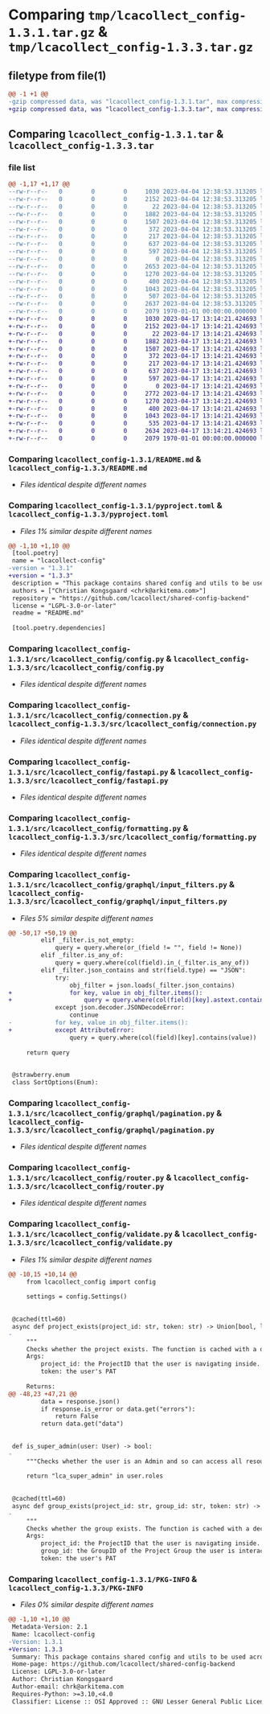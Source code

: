 # Comparing `tmp/lcacollect_config-1.3.1.tar.gz` & `tmp/lcacollect_config-1.3.3.tar.gz`

## filetype from file(1)

```diff
@@ -1 +1 @@
-gzip compressed data, was "lcacollect_config-1.3.1.tar", max compression
+gzip compressed data, was "lcacollect_config-1.3.3.tar", max compression
```

## Comparing `lcacollect_config-1.3.1.tar` & `lcacollect_config-1.3.3.tar`

### file list

```diff
@@ -1,17 +1,17 @@
--rw-r--r--   0        0        0     1030 2023-04-04 12:38:53.313205 lcacollect_config-1.3.1/README.md
--rw-r--r--   0        0        0     2152 2023-04-04 12:38:53.313205 lcacollect_config-1.3.1/pyproject.toml
--rw-r--r--   0        0        0       22 2023-04-04 12:38:53.313205 lcacollect_config-1.3.1/src/lcacollect_config/__init__.py
--rw-r--r--   0        0        0     1882 2023-04-04 12:38:53.313205 lcacollect_config-1.3.1/src/lcacollect_config/config.py
--rw-r--r--   0        0        0     1507 2023-04-04 12:38:53.313205 lcacollect_config-1.3.1/src/lcacollect_config/connection.py
--rw-r--r--   0        0        0      372 2023-04-04 12:38:53.313205 lcacollect_config-1.3.1/src/lcacollect_config/context.py
--rw-r--r--   0        0        0      217 2023-04-04 12:38:53.313205 lcacollect_config-1.3.1/src/lcacollect_config/exceptions.py
--rw-r--r--   0        0        0      637 2023-04-04 12:38:53.313205 lcacollect_config-1.3.1/src/lcacollect_config/fastapi.py
--rw-r--r--   0        0        0      597 2023-04-04 12:38:53.313205 lcacollect_config-1.3.1/src/lcacollect_config/formatting.py
--rw-r--r--   0        0        0        0 2023-04-04 12:38:53.313205 lcacollect_config-1.3.1/src/lcacollect_config/graphql/__init__.py
--rw-r--r--   0        0        0     2653 2023-04-04 12:38:53.313205 lcacollect_config-1.3.1/src/lcacollect_config/graphql/input_filters.py
--rw-r--r--   0        0        0     1270 2023-04-04 12:38:53.313205 lcacollect_config-1.3.1/src/lcacollect_config/graphql/pagination.py
--rw-r--r--   0        0        0      400 2023-04-04 12:38:53.313205 lcacollect_config-1.3.1/src/lcacollect_config/permissions.py
--rw-r--r--   0        0        0     1043 2023-04-04 12:38:53.313205 lcacollect_config-1.3.1/src/lcacollect_config/router.py
--rw-r--r--   0        0        0      507 2023-04-04 12:38:53.313205 lcacollect_config-1.3.1/src/lcacollect_config/security.py
--rw-r--r--   0        0        0     2637 2023-04-04 12:38:53.313205 lcacollect_config-1.3.1/src/lcacollect_config/validate.py
--rw-r--r--   0        0        0     2079 1970-01-01 00:00:00.000000 lcacollect_config-1.3.1/PKG-INFO
+-rw-r--r--   0        0        0     1030 2023-04-17 13:14:21.424693 lcacollect_config-1.3.3/README.md
+-rw-r--r--   0        0        0     2152 2023-04-17 13:14:21.424693 lcacollect_config-1.3.3/pyproject.toml
+-rw-r--r--   0        0        0       22 2023-04-17 13:14:21.424693 lcacollect_config-1.3.3/src/lcacollect_config/__init__.py
+-rw-r--r--   0        0        0     1882 2023-04-17 13:14:21.424693 lcacollect_config-1.3.3/src/lcacollect_config/config.py
+-rw-r--r--   0        0        0     1507 2023-04-17 13:14:21.424693 lcacollect_config-1.3.3/src/lcacollect_config/connection.py
+-rw-r--r--   0        0        0      372 2023-04-17 13:14:21.424693 lcacollect_config-1.3.3/src/lcacollect_config/context.py
+-rw-r--r--   0        0        0      217 2023-04-17 13:14:21.424693 lcacollect_config-1.3.3/src/lcacollect_config/exceptions.py
+-rw-r--r--   0        0        0      637 2023-04-17 13:14:21.424693 lcacollect_config-1.3.3/src/lcacollect_config/fastapi.py
+-rw-r--r--   0        0        0      597 2023-04-17 13:14:21.424693 lcacollect_config-1.3.3/src/lcacollect_config/formatting.py
+-rw-r--r--   0        0        0        0 2023-04-17 13:14:21.424693 lcacollect_config-1.3.3/src/lcacollect_config/graphql/__init__.py
+-rw-r--r--   0        0        0     2772 2023-04-17 13:14:21.424693 lcacollect_config-1.3.3/src/lcacollect_config/graphql/input_filters.py
+-rw-r--r--   0        0        0     1270 2023-04-17 13:14:21.424693 lcacollect_config-1.3.3/src/lcacollect_config/graphql/pagination.py
+-rw-r--r--   0        0        0      400 2023-04-17 13:14:21.424693 lcacollect_config-1.3.3/src/lcacollect_config/permissions.py
+-rw-r--r--   0        0        0     1043 2023-04-17 13:14:21.424693 lcacollect_config-1.3.3/src/lcacollect_config/router.py
+-rw-r--r--   0        0        0      535 2023-04-17 13:14:21.424693 lcacollect_config-1.3.3/src/lcacollect_config/security.py
+-rw-r--r--   0        0        0     2634 2023-04-17 13:14:21.424693 lcacollect_config-1.3.3/src/lcacollect_config/validate.py
+-rw-r--r--   0        0        0     2079 1970-01-01 00:00:00.000000 lcacollect_config-1.3.3/PKG-INFO
```

### Comparing `lcacollect_config-1.3.1/README.md` & `lcacollect_config-1.3.3/README.md`

 * *Files identical despite different names*

### Comparing `lcacollect_config-1.3.1/pyproject.toml` & `lcacollect_config-1.3.3/pyproject.toml`

 * *Files 1% similar despite different names*

```diff
@@ -1,10 +1,10 @@
 [tool.poetry]
 name = "lcacollect-config"
-version = "1.3.1"
+version = "1.3.3"
 description = "This package contains shared config and utils to be used across LCAcollect backends."
 authors = ["Christian Kongsgaard <chrk@arkitema.com>"]
 repository = "https://github.com/lcacollect/shared-config-backend"
 license = "LGPL-3.0-or-later"
 readme = "README.md"
 
 [tool.poetry.dependencies]
```

### Comparing `lcacollect_config-1.3.1/src/lcacollect_config/config.py` & `lcacollect_config-1.3.3/src/lcacollect_config/config.py`

 * *Files identical despite different names*

### Comparing `lcacollect_config-1.3.1/src/lcacollect_config/connection.py` & `lcacollect_config-1.3.3/src/lcacollect_config/connection.py`

 * *Files identical despite different names*

### Comparing `lcacollect_config-1.3.1/src/lcacollect_config/fastapi.py` & `lcacollect_config-1.3.3/src/lcacollect_config/fastapi.py`

 * *Files identical despite different names*

### Comparing `lcacollect_config-1.3.1/src/lcacollect_config/formatting.py` & `lcacollect_config-1.3.3/src/lcacollect_config/formatting.py`

 * *Files identical despite different names*

### Comparing `lcacollect_config-1.3.1/src/lcacollect_config/graphql/input_filters.py` & `lcacollect_config-1.3.3/src/lcacollect_config/graphql/input_filters.py`

 * *Files 5% similar despite different names*

```diff
@@ -50,17 +50,19 @@
         elif _filter.is_not_empty:
             query = query.where(or_(field != "", field != None))
         elif _filter.is_any_of:
             query = query.where(col(field).in_(_filter.is_any_of))
         elif _filter.json_contains and str(field.type) == "JSON":
             try:
                 obj_filter = json.loads(_filter.json_contains)
+                for key, value in obj_filter.items():
+                    query = query.where(col(field)[key].astext.contains(value))
             except json.decoder.JSONDecodeError:
                 continue
-            for key, value in obj_filter.items():
+            except AttributeError:
                 query = query.where(col(field)[key].contains(value))
 
     return query
 
 
 @strawberry.enum
 class SortOptions(Enum):
```

### Comparing `lcacollect_config-1.3.1/src/lcacollect_config/graphql/pagination.py` & `lcacollect_config-1.3.3/src/lcacollect_config/graphql/pagination.py`

 * *Files identical despite different names*

### Comparing `lcacollect_config-1.3.1/src/lcacollect_config/router.py` & `lcacollect_config-1.3.3/src/lcacollect_config/router.py`

 * *Files identical despite different names*

### Comparing `lcacollect_config-1.3.1/src/lcacollect_config/validate.py` & `lcacollect_config-1.3.3/src/lcacollect_config/validate.py`

 * *Files 1% similar despite different names*

```diff
@@ -10,15 +10,14 @@
     from lcacollect_config import config
 
     settings = config.Settings()
 
 
 @cached(ttl=60)
 async def project_exists(project_id: str, token: str) -> Union[bool, list[dict]]:
-
     """
     Checks whether the project exists. The function is cached with a decorator.
     Args:
         project_id: the ProjectID that the user is navigating inside.
         token: the user's PAT
 
     Returns:
@@ -48,23 +47,21 @@
         data = response.json()
         if response.is_error or data.get("errors"):
             return False
         return data.get("data")
 
 
 def is_super_admin(user: User) -> bool:
-
     """Checks whether the user is an Admin and so can access all resources."""
 
     return "lca_super_admin" in user.roles
 
 
 @cached(ttl=60)
 async def group_exists(project_id: str, group_id: str, token: str) -> bool:
-
     """
     Checks whether the group exists. The function is cached with a decorator.
     Args:
         project_id: the ProjectID that the user is navigating inside.
         group_id: the GroupID of the Project Group the user is interacting with.
         token: the user's PAT
```

### Comparing `lcacollect_config-1.3.1/PKG-INFO` & `lcacollect_config-1.3.3/PKG-INFO`

 * *Files 0% similar despite different names*

```diff
@@ -1,10 +1,10 @@
 Metadata-Version: 2.1
 Name: lcacollect-config
-Version: 1.3.1
+Version: 1.3.3
 Summary: This package contains shared config and utils to be used across LCAcollect backends.
 Home-page: https://github.com/lcacollect/shared-config-backend
 License: LGPL-3.0-or-later
 Author: Christian Kongsgaard
 Author-email: chrk@arkitema.com
 Requires-Python: >=3.10,<4.0
 Classifier: License :: OSI Approved :: GNU Lesser General Public License v3 or later (LGPLv3+)
```

